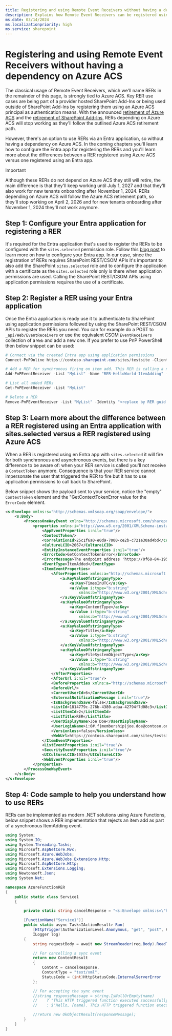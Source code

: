 ```yaml
---
title: Registering and using Remote Event Receivers without having a dependency on Azure ACS
description: Explains how Remote Event Receivers can be registered using an Entra application (Azure AD) and as such are not dependent on Azure ACS.
ms.date: 03/14/2024
ms.localizationpriority: high
ms.service: sharepoint
---
```


# Registering and using Remote Event Receivers without having a dependency on Azure ACS

The classical usage of Remote Event Receivers, which we'll name RERs in the remainder of this page, is strongly tied to Azure ACS. Key RER use cases are being part of a provider hosted SharePoint Add-Ins or being used outside of SharePoint Add-Ins by registering them using an Azure ACS principal as authentication means. With the announced [retirement of Azure ACS](https://aka.ms/retirement/acs/support) and the [retirement of SharePoint Add-Ins](https://aka.ms/retirement/addins/support), RERs depending on Azure ACS will stop working as they'll follow the outlined Azure ACS retirement path.

However, there's an option to use RERs via an Entra application, so without having a dependency on Azure ACS. In the coming chapters you'll learn how to configure the Entra app for registering the RERs and you'll learn more about the differences between a RER registered using Azure ACS versus one registered using an Entra app.

> [!Important]
> Although these RERs do not depend on Azure ACS they still will retire, the main difference is that they'll keep working until July 1, 2027 and that they'll also work for new tenants onboarding after November 1, 2024. RERs depending on Azure ACS will follow the Azure ACS retirement path, so they'll stop working on April 2, 2026 and for new tenants onboarding after November 1, 2024 they'll not work anymore.

## Step 1: Configure your Entra application for registering a RER

It's required for the Entra application that's used to register the RERs to be configured with the `sites.selected` permission role. Follow this [blog post](https://techcommunity.microsoft.com/t5/microsoft-sharepoint-blog/develop-applications-that-use-sites-selected-permissions-for-spo/ba-p/3790476) to learn more on how to configure your Entra app. In our case, since the registration of RERs requires SharePoint REST/CSOM APIs it's important to also add the SharePoint `sites.selected` role and to configure the application with a certificate as the `sites.selected` role only is there when application permissions are used. Calling the SharePoint REST/CSOM APIs using application permissions requires the use of a certificate.

## Step 2: Register a RER using your Entra application

Once the Entra application is ready use it to authenticate to SharePoint using application permissions followed by using the SharePoint REST/CSOM APIs to register the RERs you need. You can for example do a POST to `_api/Web/EventReceivers` or use the equivalent CSOM `EventReceivers` collection of a `Web` and add a new one. If you prefer to use PnP PowerShell then below snippet can be used:

```PowerShell
# Connect via the created Entra app using application permissions 
Connect-PnPOnline https://contoso.sharepoint.com/sites/testsite -ClientId 3b9ad858-dbbb-489b-b63d-1905426222f8 -Tenant contoso.onmicrosoft.com -CertificatePath ".\RERApp.pfx"

# Add a RER for synchronous firing on item add. This RER is calling a ngrok URL to proxy back to an Azure function running on localhost
Add-PnPEventReceiver -List "MyList" -Name "RER-HelloWorld-ItemAdding" -Url "https://0051-84-195-208-70.ngrok-free.app/api/Service1" -SequenceNumber 10000 -EventReceiverType ItemAdding -Synchronization Synchronous

# List all added RERs
Get-PnPEventReceiver -List "MyList"

# Delete a RER
Remove-PnPEventReceiver -List "MyList" -Identity "<replace by RER guid from previous command output"
```

## Step 3: Learn more about the difference between a RER registered using an Entra application with sites.selected versus a RER registered using Azure ACS

When a RER is registered using en Entra app with `sites.selected` it will fire for both synchronous and asynchronous events, but there is a key difference to be aware of: when your RER service is called you'll not receive a `ContextToken` anymore. Consequence is that your RER service cannot impersonate the user that triggered the RER to fire but it has to use application permissions to call back to SharePoint.

Below snippet shows the payload sent to your service, notice the "empty" `ContextToken` element and the "GetContextTokenError value for the `ErrorCode` element.

```xml
<s:Envelope xmlns:s="http://schemas.xmlsoap.org/soap/envelope/">
    <s:Body>
        <ProcessOneWayEvent xmlns="http://schemas.microsoft.com/sharepoint/remoteapp/">
            <properties xmlns:i="http://www.w3.org/2001/XMLSchema-instance">
                <AppEventProperties i:nil="true"/>
                <ContextToken/>
                <CorrelationId>25c1f6a0-e0d9-7000-ce2b-c721e30ad4bd</CorrelationId>
                <CultureLCID>2067</CultureLCID>
                <EntityInstanceEventProperties i:nil="true"/>
                <ErrorCode>GetContextTokenError</ErrorCode>
                <ErrorMessage>The endpoint address 'https://0f68-84-195-208-70.ngrok-free.app/api/Service1' does not match the app's endpoint 'www.contoso.com'.</ErrorMessage>
                <EventType>ItemAdded</EventType>
                <ItemEventProperties>
                    <AfterProperties xmlns:a="http://schemas.microsoft.com/2003/10/Serialization/Arrays">
                        <a:KeyValueOfstringanyType>
                            <a:Key>TimesInUTC</a:Key>
                            <a:Value i:type="b:string"
                                xmlns:b="http://www.w3.org/2001/XMLSchema">TRUE</a:Value>
                        </a:KeyValueOfstringanyType>
                        <a:KeyValueOfstringanyType>
                            <a:Key>ContentType</a:Key>
                            <a:Value i:type="b:string"
                                xmlns:b="http://www.w3.org/2001/XMLSchema">Item</a:Value>
                        </a:KeyValueOfstringanyType>
                        <a:KeyValueOfstringanyType>
                            <a:Key>Title</a:Key>
                            <a:Value i:type="b:string"
                                xmlns:b="http://www.w3.org/2001/XMLSchema">demo1</a:Value>
                        </a:KeyValueOfstringanyType>
                        <a:KeyValueOfstringanyType>
                            <a:Key>FileSystemObjectType</a:Key>
                            <a:Value i:type="b:string"
                                xmlns:b="http://www.w3.org/2001/XMLSchema">File</a:Value>
                        </a:KeyValueOfstringanyType>
                    </AfterProperties>
                    <AfterUrl i:nil="true"/>
                    <BeforeProperties xmlns:a="http://schemas.microsoft.com/2003/10/Serialization/Arrays"/>
                    <BeforeUrl/>
                    <CurrentUserId>6</CurrentUserId>
                    <ExternalNotificationMessage i:nil="true"/>
                    <IsBackgroundSave>false</IsBackgroundSave>
                    <ListId>1814779c-276b-4380-adaa-42794f7d08c3</ListId>
                    <ListItemId>2</ListItemId>
                    <ListTitle>RER</ListTitle>
                    <UserDisplayName>Joe Doe</UserDisplayName>
                    <UserLoginName>i:0#.f|membership|joe.doe@contoso.onmicrosoft.com</UserLoginName>
                    <Versionless>false</Versionless>
                    <WebUrl>https://contoso.sharepoint.com/sites/testsite</WebUrl>
                </ItemEventProperties>
                <ListEventProperties i:nil="true"/>
                <SecurityEventProperties i:nil="true"/>
                <UICultureLCID>1033</UICultureLCID>
                <WebEventProperties i:nil="true"/>
            </properties>
        </ProcessOneWayEvent>
    </s:Body>
</s:Envelope>
```

## Step 4: Code sample to help you understand how to use RERs

RERs can be implemented as modern .NET solutions using Azure Functions, below snippet shows a RER implementation that rejects an item add as part of a synchronous ItemAdding event.

```csharp
using System;
using System.IO;
using System.Threading.Tasks;
using Microsoft.AspNetCore.Mvc;
using Microsoft.Azure.WebJobs;
using Microsoft.Azure.WebJobs.Extensions.Http;
using Microsoft.AspNetCore.Http;
using Microsoft.Extensions.Logging;
using Newtonsoft.Json;
using System.Net;

namespace AzureFunctionRER
{
    public static class Service1
    {

        private static string cancelResponse = "<s:Envelope xmlns:s=\"http://schemas.xmlsoap.org/soap/envelope/\"><s:Body><ProcessEventResponse xmlns=\"http://schemas.microsoft.com/sharepoint/remoteapp/\"><ProcessEventResult xmlns:i=\"http://www.w3.org/2001/XMLSchema-instance\"><ChangedItemProperties xmlns:a=\"http://schemas.microsoft.com/2003/10/Serialization/Arrays\"/><ErrorMessage>You shall not pass!</ErrorMessage><RedirectUrl i:nil=\"true\"/><Status>CancelWithError</Status></ProcessEventResult></ProcessEventResponse></s:Body></s:Envelope>";

        [FunctionName("Service1")]
        public static async Task<IActionResult> Run(
            [HttpTrigger(AuthorizationLevel.Anonymous, "get", "post", Route = null)] HttpRequest req,
            ILogger log)
        {
            string requestBody = await new StreamReader(req.Body).ReadToEndAsync();

            // For cancelling a sync event
            return new ContentResult
            {
                Content = cancelResponse,
                ContentType = "text/xml",
                StatusCode = (int)HttpStatusCode.InternalServerError
            };

            // For accepting the sync event
            //string responseMessage = string.IsNullOrEmpty(name)
            //    ? "This HTTP triggered function executed successfully. Pass a name in the query string or in the request body for a personalized response."
            //    : $"Hello, {name}. This HTTP triggered function executed successfully.";

            //return new OkObjectResult(responseMessage);
        }
    }
}
```
